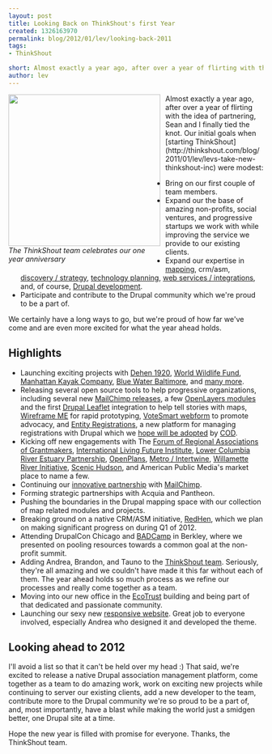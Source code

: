 ```yaml
---
layout: post
title: Looking Back on ThinkShout's first Year
created: 1326163970
permalink: blog/2012/01/lev/looking-back-2011
tags:
- ThinkShout

short: Almost exactly a year ago, after over a year of flirting with the idea of partnering, Sean and I finally tied the knot. Our initial goals when starting ThinkShout were modest
author: lev
---
```

<div style="font-style:italic; float:left; margin: 0 10px 10px 0; width: 300px;"><img src="http://thinkshout.com/sites/default/files/images/inline/ts_team.jpg" style="width: 300px;" /><br/>The ThinkShout team celebrates our one year anniversary</div>
Almost exactly a year ago, after over a year of flirting with the idea of partnering, Sean and I finally tied the knot. Our initial goals when [starting ThinkShout](http://thinkshout.com/blog/2011/01/lev/levs-take-new-thinkshout-inc) were modest:

* Bring on our first couple of team members.
* Expand our the base of amazing non-profits, social ventures, and progressive startups we work with while improving the service we provide to our existing clients.
* Expand our expertise in [mapping](http://thinkshout.com/expertise#Web-based%20Mapping), crm/asm, [discovery / strategy](http://thinkshout.com/expertise#), [technology planning](http://thinkshout.com/expertise#Technology%20Planning), [web services / integrations](http://thinkshout.com/expertise#Web%20Services%20and%20Integrations), and, of course, [Drupal development](http://thinkshout.com/expertise#Drupal%20Development).
* Participate and contribute to the Drupal community which we're proud to be a part of.

We certainly have a long ways to go, but we're proud of how far we've come and are even more excited for what the year ahead holds.
<!--break-->
## Highlights

* Launching exciting projects with [Dehen 1920](http://dehen1920.com), [World Wildlife Fund](http://thinkshout.com/portfolio/world-wildlife-fund-fisheries-database), [Manhattan Kayak Company](http://manhattankayak.com/), [Blue Water Baltimore](http://bacteria.bluewaterbaltimore.org/), and [many more](http://thinkshout.com/portfolio).
* Releasing several open source tools to help progressive organizations, including several new [MailChimp releases](http://drupal.org/project/mailchimp), a few [OpenLayers modules](http://drupal.org/project/modules?filters=tid%3A65%20drupal_core%3A103%20bs_project_sandbox%3A0&solrsort=sis_project_release_usage%20desc&text=openlayers) and the first [Drupal Leaflet](http://drupal.org/project/leaflet) integration to help tell stories with maps, [Wireframe ME](http://drupal.org/project/wireframe_me) for rapid prototyping, [VoteSmart webform](http://drupal.org/project/vs_webform) to promote advocacy, and [Entity Registrations](http://drupal.org/project/registration), a new platform for managing registrations with Drupal which we [hope will be adopted](http://usecod.com/news/2012/cod-2012-update-new-co-maintainer-drupal-7-acquia) by [COD](http://drupal.org/project/cod).
* Kicking off new engagements with The [Forum of Regional Associations of Grantmakers](http://www.givingforum.org/), [International Living Future Institute](http://living-future.org/), [Lower Columbia River Estuary Partnership](http://www.lcrep.org/), [OpenPlans](http://openplans.org), [Metro / Intertwine](http://theintertwine.org/), [Willamette River Initiative](http://willametteriverinitiative.org/), [Scenic Hudson](http://www.scenichudson.org/), and American Public Media's market place to name a few.
* Continuing our [innovative partnership](http://thinkshout.com/blog/2011/06/lev/mailchimp-20-anatomy-drupal-module-rewrite) with [MailChimp](http://mailchimp.com).
* Forming strategic partnerships with Acquia and Pantheon.
* Pushing the boundaries in the Drupal mapping space with our collection of map related modules and projects.
* Breaking ground on a native CRM/ASM initiative, [RedHen](http://redhencrm.com), which we plan on making significant progress on during Q1 of 2012.
* Attending DrupalCon Chicago and [BADCamp](http://2011.badcamp.net/) in Berkley, where we presented on pooling resources towards a common goal at the non-profit summit.
* Adding Andrea, Brandon, and Tauno to the [ThinkShout team](http://thinkshout.com/team). Seriously, they're all amazing and we couldn't have made it this far without each of them. The year ahead holds so much process as we refine our processes and really come together as a team.
* Moving into our new office in the [EcoTrust](http://www.ecotrust.org/) building and being part of that dedicated and passionate community.
* Launching our sexy new [responsive website](http://thinkshout.com). Great job to everyone involved, especially Andrea who designed it and developed the theme.

## Looking ahead to 2012

I'll avoid a list so that it can't be held over my head :) That said, we're excited to release a native Drupal association management platform, come together as a team to do amazing work, work on exciting new projects while continuing to server our existing clients, add a new developer to the team, contribute more to the Drupal community we're so proud to be a part of, and, most importantly, have a blast while making the world just a smidgen better, one Drupal site at a time.

Hope the new year is filled with promise for everyone. Thanks, the ThinkShout team.
